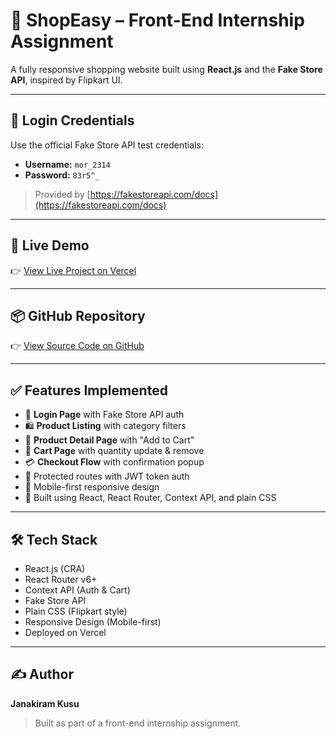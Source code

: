 # 🛒 ShopEasy – Front-End Internship Assignment

A fully responsive shopping website built using **React.js** and the **Fake Store API**, inspired by Flipkart UI.

---

## 🔐 Login Credentials

Use the official Fake Store API test credentials:

- **Username:** `mor_2314`
- **Password:** `83r5^_`

> Provided by [https://fakestoreapi.com/docs](https://fakestoreapi.com/docs)

---

## 🚀 Live Demo

👉 [View Live Project on Vercel](https://shopeasy-pearl.vercel.app/)

---

## 📦 GitHub Repository

👉 [View Source Code on GitHub](https://github.com/janakiramkusu/Shop-Easy)

---

## ✅ Features Implemented

- 🔐 **Login Page** with Fake Store API auth
- 🛍️ **Product Listing** with category filters
- 📄 **Product Detail Page** with "Add to Cart"
- 🛒 **Cart Page** with quantity update & remove
- 💳 **Checkout Flow** with confirmation popup
- 🔄 Protected routes with JWT token auth
- 📱 Mobile-first responsive design
- 🎯 Built using React, React Router, Context API, and plain CSS

---

## 🛠️ Tech Stack

- React.js (CRA)
- React Router v6+
- Context API (Auth & Cart)
- Fake Store API
- Plain CSS (Flipkart style)
- Responsive Design (Mobile-first)
- Deployed on Vercel

---

## ✍️ Author

**Janakiram Kusu**

> Built as part of a front-end internship assignment.
